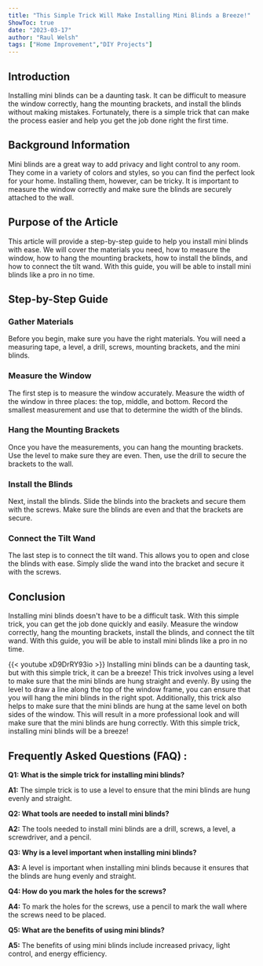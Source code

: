 ```yaml
---
title: "This Simple Trick Will Make Installing Mini Blinds a Breeze!"
ShowToc: true 
date: "2023-03-17"
author: "Raul Welsh" 
tags: ["Home Improvement","DIY Projects"]
---
```

## Introduction
Installing mini blinds can be a daunting task. It can be difficult to measure the window correctly, hang the mounting brackets, and install the blinds without making mistakes. Fortunately, there is a simple trick that can make the process easier and help you get the job done right the first time. 

## Background Information
Mini blinds are a great way to add privacy and light control to any room. They come in a variety of colors and styles, so you can find the perfect look for your home. Installing them, however, can be tricky. It is important to measure the window correctly and make sure the blinds are securely attached to the wall.

## Purpose of the Article
This article will provide a step-by-step guide to help you install mini blinds with ease. We will cover the materials you need, how to measure the window, how to hang the mounting brackets, how to install the blinds, and how to connect the tilt wand. With this guide, you will be able to install mini blinds like a pro in no time.

## Step-by-Step Guide

### Gather Materials
Before you begin, make sure you have the right materials. You will need a measuring tape, a level, a drill, screws, mounting brackets, and the mini blinds.

### Measure the Window
The first step is to measure the window accurately. Measure the width of the window in three places: the top, middle, and bottom. Record the smallest measurement and use that to determine the width of the blinds.

### Hang the Mounting Brackets
Once you have the measurements, you can hang the mounting brackets. Use the level to make sure they are even. Then, use the drill to secure the brackets to the wall.

### Install the Blinds
Next, install the blinds. Slide the blinds into the brackets and secure them with the screws. Make sure the blinds are even and that the brackets are secure.

### Connect the Tilt Wand
The last step is to connect the tilt wand. This allows you to open and close the blinds with ease. Simply slide the wand into the bracket and secure it with the screws.

## Conclusion
Installing mini blinds doesn't have to be a difficult task. With this simple trick, you can get the job done quickly and easily. Measure the window correctly, hang the mounting brackets, install the blinds, and connect the tilt wand. With this guide, you will be able to install mini blinds like a pro in no time.

{{< youtube xD9DrRY93io >}} 
Installing mini blinds can be a daunting task, but with this simple trick, it can be a breeze! This trick involves using a level to make sure that the mini blinds are hung straight and evenly. By using the level to draw a line along the top of the window frame, you can ensure that you will hang the mini blinds in the right spot. Additionally, this trick also helps to make sure that the mini blinds are hung at the same level on both sides of the window. This will result in a more professional look and will make sure that the mini blinds are hung correctly. With this simple trick, installing mini blinds will be a breeze!

## Frequently Asked Questions (FAQ) :
**Q1: What is the simple trick for installing mini blinds?**

**A1:** The simple trick is to use a level to ensure that the mini blinds are hung evenly and straight.

**Q2: What tools are needed to install mini blinds?**

**A2:** The tools needed to install mini blinds are a drill, screws, a level, a screwdriver, and a pencil.

**Q3: Why is a level important when installing mini blinds?**

**A3:** A level is important when installing mini blinds because it ensures that the blinds are hung evenly and straight.

**Q4: How do you mark the holes for the screws?**

**A4:** To mark the holes for the screws, use a pencil to mark the wall where the screws need to be placed.

**Q5: What are the benefits of using mini blinds?**

**A5:** The benefits of using mini blinds include increased privacy, light control, and energy efficiency.





